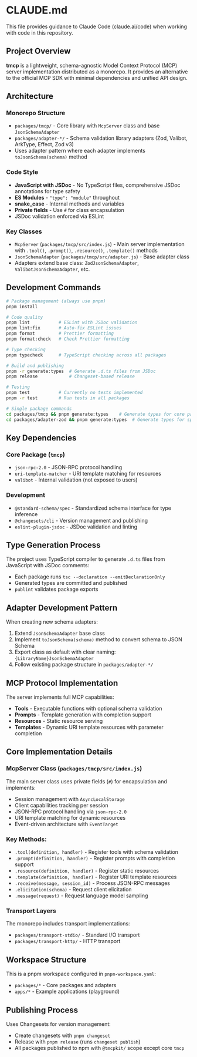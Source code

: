 # CLAUDE.md

This file provides guidance to Claude Code (claude.ai/code) when working with code in this repository.

## Project Overview

**tmcp** is a lightweight, schema-agnostic Model Context Protocol (MCP) server implementation distributed as a monorepo. It provides an alternative to the official MCP SDK with minimal dependencies and unified API design.

## Architecture

### Monorepo Structure

- `packages/tmcp/` - Core library with `McpServer` class and base `JsonSchemaAdapter`
- `packages/adapter-*/` - Schema validation library adapters (Zod, Valibot, ArkType, Effect, Zod v3)
- Uses adapter pattern where each adapter implements `toJsonSchema(schema)` method

### Code Style

- **JavaScript with JSDoc** - No TypeScript files, comprehensive JSDoc annotations for type safety
- **ES Modules** - `"type": "module"` throughout
- **snake_case** - Internal methods and variables
- **Private fields** - Use `#` for class encapsulation
- JSDoc validation enforced via ESLint

### Key Classes

- `McpServer` (`packages/tmcp/src/index.js`) - Main server implementation with `.tool()`, `.prompt()`, `.resource()`, `.template()` methods
- `JsonSchemaAdapter` (`packages/tmcp/src/adapter.js`) - Base adapter class
- Adapters extend base class: `ZodJsonSchemaAdapter`, `ValibotJsonSchemaAdapter`, etc.

## Development Commands

```bash
# Package management (always use pnpm)
pnpm install

# Code quality
pnpm lint           # ESLint with JSDoc validation
pnpm lint:fix       # Auto-fix ESLint issues
pnpm format         # Prettier formatting
pnpm format:check   # Check Prettier formatting

# Type checking
pnpm typecheck      # TypeScript checking across all packages

# Build and publishing
pnpm -r generate:types  # Generate .d.ts files from JSDoc
pnpm release            # Changeset-based release

# Testing
pnpm test           # Currently no tests implemented
pnpm -r test        # Run tests in all packages

# Single package commands
cd packages/tmcp && pnpm generate:types    # Generate types for core package
cd packages/adapter-zod && pnpm generate:types  # Generate types for specific adapter
```

## Key Dependencies

### Core Package (`tmcp`)

- `json-rpc-2.0` - JSON-RPC protocol handling
- `uri-template-matcher` - URI template matching for resources
- `valibot` - Internal validation (not exposed to users)

### Development

- `@standard-schema/spec` - Standardized schema interface for type inference
- `@changesets/cli` - Version management and publishing
- `eslint-plugin-jsdoc` - JSDoc validation and linting

## Type Generation Process

The project uses TypeScript compiler to generate `.d.ts` files from JavaScript with JSDoc comments:

- Each package runs `tsc --declaration --emitDeclarationOnly`
- Generated types are committed and published
- `publint` validates package exports

## Adapter Development Pattern

When creating new schema adapters:

1. Extend `JsonSchemaAdapter` base class
2. Implement `toJsonSchema(schema)` method to convert schema to JSON Schema
3. Export class as default with clear naming: `{LibraryName}JsonSchemaAdapter`
4. Follow existing package structure in `packages/adapter-*/`

## MCP Protocol Implementation

The server implements full MCP capabilities:

- **Tools** - Executable functions with optional schema validation
- **Prompts** - Template generation with completion support
- **Resources** - Static resource serving
- **Templates** - Dynamic URI template resources with parameter completion

## Core Implementation Details

### McpServer Class (`packages/tmcp/src/index.js`)

The main server class uses private fields (`#`) for encapsulation and implements:
- Session management with `AsyncLocalStorage`
- Client capabilities tracking per session
- JSON-RPC protocol handling via `json-rpc-2.0`
- URI template matching for dynamic resources
- Event-driven architecture with `EventTarget`

### Key Methods:
- `.tool(definition, handler)` - Register tools with schema validation
- `.prompt(definition, handler)` - Register prompts with completion support
- `.resource(definition, handler)` - Register static resources
- `.template(definition, handler)` - Register URI template resources
- `.receive(message, session_id)` - Process JSON-RPC messages
- `.elicitation(schema)` - Request client elicitation
- `.message(request)` - Request language model sampling

### Transport Layers

The monorepo includes transport implementations:
- `packages/transport-stdio/` - Standard I/O transport
- `packages/transport-http/` - HTTP transport

## Workspace Structure

This is a pnpm workspace configured in `pnpm-workspace.yaml`:
- `packages/*` - Core packages and adapters
- `apps/*` - Example applications (playground)

## Publishing Process

Uses Changesets for version management:
- Create changesets with `pnpm changeset`
- Release with `pnpm release` (runs `changeset publish`)
- All packages published to npm with `@tmcpkit/` scope except core `tmcp`
